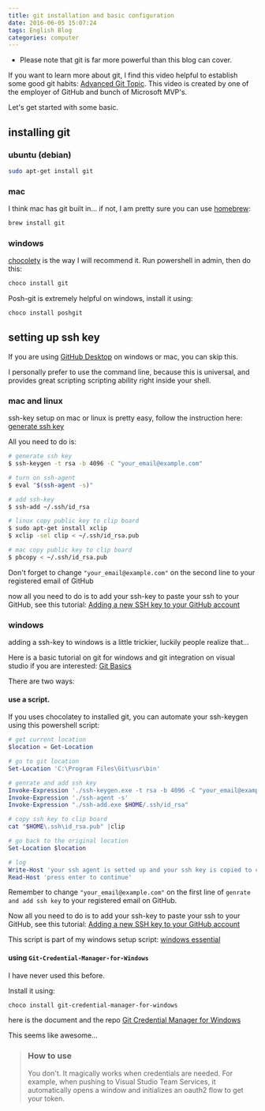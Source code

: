 ```yaml
---
title: git installation and basic configuration
date: 2016-06-05 15:07:24
tags: English Blog
categories: computer
---
```


* Please note that git is far more powerful than this blog can cover.

If you want to learn more about git, 
I find this video helpful to establish some good git habits:
[Advanced Git Topic](https://channel9.msdn.com/events/MVP-RD-Americas/GitHub--Microsoft-Partnership/GH3-AdvancedGit-commits-stash-stagingarea).
This video is created by one of the employer of GitHub and bunch of Microsoft MVP's.

Let's get started with some basic.

## installing git

### ubuntu (debian)

```bash
sudo apt-get install git
```

### mac

I think mac has git built in...
if not, I am pretty sure you can use [homebrew](http://brew.sh/):

```bash
brew install git
```

### windows

[chocolety](chocolatey.org) is the way I will recommend it.
Run powershell in admin, then do this:

```bash
choco install git
```

Posh-git is extremely helpful on windows, install it using:

```bash
choco install poshgit 
```

## setting up ssh key

If you are using [GitHub Desktop](https://desktop.github.com/) on windows or mac, you can skip this.

I personally prefer to use the command line, because this is universal, and provides great scripting scripting ability right inside your shell.

### mac and linux

ssh-key setup on mac or linux is pretty easy, follow the instruction here: [generate ssh key](https://help.github.com/articles/generating-an-ssh-key/)

All you need to do is:

```bash
# generate ssh key
$ ssh-keygen -t rsa -b 4096 -C "your_email@example.com"

# turn on ssh-agent
$ eval "$(ssh-agent -s)"

# add ssh-key
$ ssh-add ~/.ssh/id_rsa

# linux copy public key to clip board
$ sudo apt-get install xclip
$ xclip -sel clip < ~/.ssh/id_rsa.pub

# mac copy public key to clip board
$ pbcopy < ~/.ssh/id_rsa.pub
```

Don't forget to change `"your_email@example.com"` on the second line to your registered email of GitHub 

now all you need to do is to add your ssh-key to paste your ssh to your GitHub, see this tutorial: [Adding a new SSH key to your GitHub account](https://help.github.com/articles/adding-a-new-ssh-key-to-your-github-account/)

### windows
adding a ssh-key to windows is a little trickier, luckily people realize that...

Here is a basic tutorial on git for windows and git integration on visual studio if you are interested: [Git Basics](https://channel9.msdn.com/Series/Using-Git-with-Visual-Studio-2013)

There are two ways:

#### use a script.

If you uses chocolatey to installed git, you can automate your ssh-keygen using this powershell script:

```powershell
# get current location
$location = Get-Location

# go to git location
Set-Location 'C:\Program Files\Git\usr\bin'

# genrate and add ssh key
Invoke-Expression './ssh-keygen.exe -t rsa -b 4096 -C "your_email@example.com"'
Invoke-Expression './ssh-agent -s'
Invoke-Expression "./ssh-add.exe $HOME/.ssh/id_rsa"

# copy ssh key to clip board
cat "$HOME\.ssh\id_rsa.pub" |clip

# go back to the original location
Set-Location $location

# log
Write-Host 'your ssh agent is setted up and your ssh key is copied to clip board'
Read-Host 'press enter to continue'
```

Remember to change `"your_email@example.com"` on the first line of `genrate and add ssh key` to your registered email on GitHub.

Now all you need to do is to add your ssh-key to paste your ssh to your GitHub, see this tutorial: [Adding a new SSH key to your GitHub account](https://help.github.com/articles/adding-a-new-ssh-key-to-your-github-account/)


This script is part of my windows setup script: [windows essential](https://github.com/chantisnake/WindowsEssencial) 

#### using `Git-Credential-Manager-for-Windows`

I have never used this before.

Install it using:

```bash
choco install git-credential-manager-for-windows
```

here is the document and the repo [Git Credential Manager for Windows](https://github.com/Microsoft/Git-Credential-Manager-for-Windows)

This seems like awesome... 

> ### How to use
>
> You don't. It magically works when credentials are needed. For example, when pushing to Visual Studio Team Services, it automatically opens a window and initializes an oauth2 flow to get your token.


